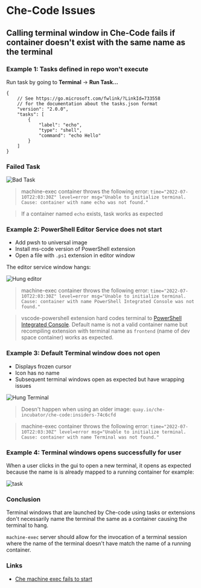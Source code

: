 # Che-Code Issues


## Calling terminal window in Che-Code fails if container doesn't exist with the same name as the terminal


### Example 1: Tasks defined in repo won't execute

Run task by going to **Terminal** -> **Run Task...**

```
{
    // See https://go.microsoft.com/fwlink/?LinkId=733558
    // for the documentation about the tasks.json format
    "version": "2.0.0",
    "tasks": [
        {
            "label": "echo",
            "type": "shell",
            "command": "echo Hello"
        }
    ]
}
```
### Failed Task

![Bad Task](images/bad_task.png)

> machine-exec container throws the following error: `time="2022-07-10T22:03:30Z" level=error msg="Unable to initialize terminal. Cause: container with name echo was not found."`

> If a container named `echo` exists, task works as expected

### Example 2: PowerShell Editor Service does not start

- Add pwsh to universal image
- Install ms-code version of PowerShell extension
- Open a file with `.ps1` extension in editor window

The editor service window hangs:

![Hung editor](images/hung_editor.png)

> machine-exec container throws the following error: `time="2022-07-10T22:03:30Z" level=error msg="Unable to initialize terminal. Cause: container with name PowerShell Integrated Console was not found."`

> vscode-powershell extension hard codes terminal to [PowerShell Integrated Console](https://github.com/PowerShell/vscode-powershell/blob/main/src/session.ts#L453). Default name is not a valid container name but recompiling extension with terminal name as `frontend` (name of dev space container) works as expected.

### Example 3: Default Terminal window does not open

- Displays frozen cursor
- Icon has no name
- Subsequent terminal windows open as expected but have wrapping issues

![Hung Terminal](images/hung_terminal.png)

> Doesn't happen when using an older image: `quay.io/che-incubator/che-code:insiders-74c6cfd`

> machine-exec container throws the following error: `time="2022-07-10T22:03:30Z" level=error msg="Unable to initialize terminal. Cause: container with name Terminal was not found."`


### Example 4: Terminal windows opens successfully for user

When a user clicks in the gui to open a new terminal, it opens as expected because the name is is already mapped to a running container for example:

![task](images/task.png)

### Conclusion

Terminal windows that are launched by Che-code using tasks or extensions don't necessarily name the terminal the same as a container causing the terminal to hang.

`machine-exec` server should allow for the invocation of a terminal session where the name of the terminal doesn't have match the name of a running container.

### Links

- [Che machine exec fails to start](https://github.com/eclipse/che/issues/21431)
